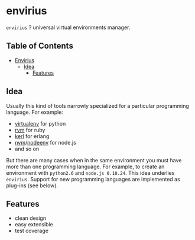 envirius
========

``envirius`` ? universal virtual environments manager.





Table of Contents
-----------------

  * [Envirius](#envirius)
      * [Idea](#idea)
          * [Features](#features)




Idea
----

Usually this kind of tools narrowly specialized for a particular
programming language. For example:

  * [virtualenv](https://github.com/pypa/virtualenv/) for python
  * [rvm](https://github.com/wayneeseguin/rvm/) for ruby
  * [kerl](https://github.com/spawngrid/kerl/) for erlang
  * [nvm](https://github.com/creationix/nvm)/[nodeenv](https://github.com/ekalinin/nodeenv/) for node.js
  * and so on

  But there are many cases when in the same environment you must have more
  than one programming language. For example, to create an environment with
  ``python2.6`` and ``node.js 0.10.24``. This idea underlies ``envirius``.
  Support for new programming languages are implemented as plug-ins (see below).

Features
--------
* clean design
* easy extensible
* test coverage
